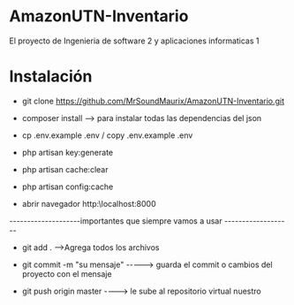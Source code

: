 # AmazonUTN-Inventario
El proyecto de Ingenieria de software 2 y aplicaciones informaticas 1

# Instalación
- git clone https://github.com/MrSoundMaurix/AmazonUTN-Inventario.git

- composer install    --> para instalar todas las dependencias del json

- cp .env.example .env / copy .env.example .env

- php artisan key:generate

- php artisan cache:clear

- php artisan config:cache

- abrir navegador http:\\localhost:8000

--------------------importantes que siempre vamos a usar -------------------

- git add .    -->Agrega todos los archivos

- git commit -m "su mensaje"  -----> guarda el commit o cambios del proyecto con el mensaje

- git push origin master   ----> le sube al repositorio virtual nuestro
